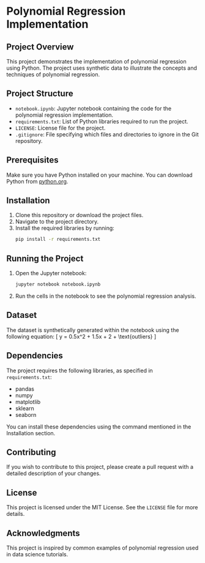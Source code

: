 # Polynomial Regression Implementation

## Project Overview
This project demonstrates the implementation of polynomial regression using Python. The project uses synthetic data to illustrate the concepts and techniques of polynomial regression.

## Project Structure
- `notebook.ipynb`: Jupyter notebook containing the code for the polynomial regression implementation.
- `requirements.txt`: List of Python libraries required to run the project.
- `LICENSE`: License file for the project.
- `.gitignore`: File specifying which files and directories to ignore in the Git repository.

## Prerequisites
Make sure you have Python installed on your machine. You can download Python from [python.org](https://www.python.org/).

## Installation
1. Clone this repository or download the project files.
2. Navigate to the project directory.
3. Install the required libraries by running:
    ```bash
    pip install -r requirements.txt
    ```

## Running the Project
1. Open the Jupyter notebook:
    ```bash
    jupyter notebook notebook.ipynb
    ```
2. Run the cells in the notebook to see the polynomial regression analysis.

## Dataset
The dataset is synthetically generated within the notebook using the following equation:
\[ y = 0.5x^2 + 1.5x + 2 + \text{outliers} \]

## Dependencies
The project requires the following libraries, as specified in `requirements.txt`:
- pandas
- numpy
- matplotlib
- sklearn
- seaborn

You can install these dependencies using the command mentioned in the Installation section.

## Contributing
If you wish to contribute to this project, please create a pull request with a detailed description of your changes.

## License
This project is licensed under the MIT License. See the `LICENSE` file for more details.

## Acknowledgments
This project is inspired by common examples of polynomial regression used in data science tutorials.
